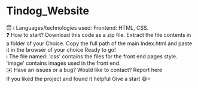 # Tindog_Website
😇 ℹ️ Languages/technologies used: Frontend: HTML, CSS.  
❓ How to start? Download this code as a zip file. Extract the file contents in a folder of your Choice. Copy the full path of the main Index.html and paste it in the browser of       your choice Ready to go!  
 ℹ️ The file named: 'css' contains the files for the front end pages style. 'image' contains images used in the front end.  
✉️ Have an issues or a bug? Would like to contact? Report here  
    If you liked the project and found it helpful  Give a start 😄⭐
